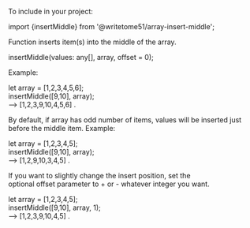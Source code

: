 To include in your project:

import {insertMiddle} from '@writetome51/array-insert-middle';

Function inserts item(s) into the middle of the array.

insertMiddle(values: any[], array, offset = 0);

Example:

let array = [1,2,3,4,5,6];  
insertMiddle([9,10], array);  
--> [1,2,3,9,10,4,5,6] .  

By default, if array has odd number of items, values will be inserted just  
before the middle item.  Example:  

let array = [1,2,3,4,5];  
insertMiddle([9,10], array);  
--> [1,2,9,10,3,4,5] .  

If you want to slightly change the insert position, set the  
optional offset parameter to + or - whatever integer you want.

let array = [1,2,3,4,5];  
insertMiddle([9,10], array, 1);  
--> [1,2,3,9,10,4,5] .  